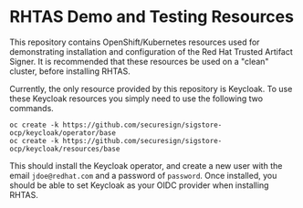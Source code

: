 # RHTAS Demo and Testing Resources

This repository contains OpenShift/Kubernetes resources used
for demonstrating installation and configuration of the Red Hat
Trusted Artifact Signer. It is recommended that these resources
be used on a "clean" cluster, before installing RHTAS.

Currently, the only resource provided by this repository is
Keycloak. To use these Keycloak resources you simply need to
use the following two commands.

```
oc create -k https://github.com/securesign/sigstore-ocp/keycloak/operator/base
oc create -k https://github.com/securesign/sigstore-ocp/keycloak/resources/base
```

This should install the Keycloak operator, and create a new
user with the email `jdoe@redhat.com` and a password of
`password`. Once installed, you should be able to set Keycloak
as your OIDC provider when installing RHTAS.

